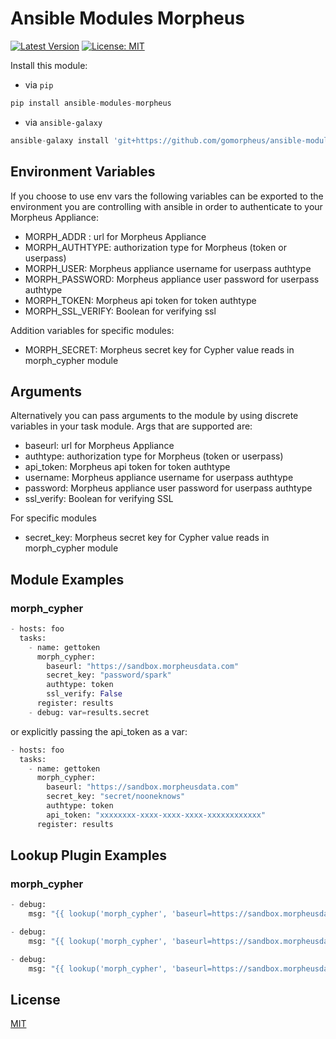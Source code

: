 # Ansible Modules Morpheus
[![Latest Version](https://img.shields.io/pypi/v/ansible-modules-morpheus.svg)](https://pypi.python.org/pypi/ansible-modules-morpheus/) [![License: MIT](https://img.shields.io/badge/License-MIT-yellow.svg)](https://opensource.org/licenses/MIT)

Install this module:
* via `pip`
```python
pip install ansible-modules-morpheus
```
* via `ansible-galaxy`
```python
ansible-galaxy install 'git+https://github.com/gomorpheus/ansible-modules-morpheus.git'
```
## Environment Variables
If you choose to use env vars the following variables can be exported to the environment you are controlling with ansible in order to authenticate to your Morpheus Appliance:
* MORPH_ADDR : url for Morpheus Appliance
* MORPH_AUTHTYPE: authorization type for Morpheus (token or userpass)
* MORPH_USER: Morpheus appliance username for userpass authtype
* MORPH_PASSWORD: Morpheus appliance user password for userpass authtype
* MORPH_TOKEN: Morpheus api token for token authtype
* MORPH_SSL_VERIFY: Boolean for verifying ssl

Addition variables for specific modules:
* MORPH_SECRET: Morpheus secret key for Cypher value reads in morph_cypher module

## Arguments
Alternatively you can pass arguments to the module by using discrete variables in your task module.  Args that are supported are:
* baseurl: url for Morpheus Appliance
* authtype: authorization type for Morpheus (token or userpass)
* api_token: Morpheus api token for token authtype
* username: Morpheus appliance username for userpass authtype
* password: Morpheus appliance user password for userpass authtype
* ssl_verify: Boolean for verifying SSL

For specific modules
* secret_key: Morpheus secret key for Cypher value reads in morph_cypher module

## Module Examples
### morph_cypher
```python
- hosts: foo
  tasks:
    - name: gettoken
      morph_cypher:
        baseurl: "https://sandbox.morpheusdata.com"
        secret_key: "password/spark"
        authtype: token
        ssl_verify: False
      register: results
    - debug: var=results.secret
```
or explicitly passing the api_token as a var:
```python
- hosts: foo
  tasks:
    - name: gettoken
      morph_cypher:
        baseurl: "https://sandbox.morpheusdata.com"
        secret_key: "secret/nooneknows"
        authtype: token
        api_token: "xxxxxxxx-xxxx-xxxx-xxxx-xxxxxxxxxxxx"
      register: results
```

## Lookup Plugin Examples
### morph_cypher
```python
- debug:
    msg: "{{ lookup('morph_cypher', 'baseurl=https://sandbox.morpheusdata.com authtype=token api_token=xxxxxxxx-xxxx-xxxx-xxxx-xxxxxxxxxxxx secret_key=password/spark')}}"

- debug:
    msg: "{{ lookup('morph_cypher', 'baseurl=https://sandbox.morpheusdata.com authtype=userpass username=slim_shady password=password secret_key=secret/hello') }}"

- debug:
    msg: "{{ lookup('morph_cypher', 'baseurl=https://sandbox.morpheusdata.com authtype=token api_token=xxxxxxxx-xxxx-xxxx-xxxx-xxxxxxxxxxxx ssl_verify=False secret_key=key/256/myKey') }}"
```

## License
[MIT](https://github.com/gomorpheus/ansible-modules-morpheus/blob/master/LICENSE)